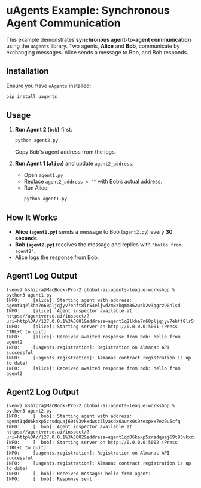 # **uAgents Example: Synchronous Agent Communication**

This example demonstrates **synchronous agent-to-agent communication** using the `uAgents` library. Two agents, **Alice** and **Bob**, communicate by exchanging messages. Alice sends a message to Bob, and Bob responds.

## **Installation**

Ensure you have `uAgents` installed:

```bash
pip install uagents
```

## **Usage**

1. **Run Agent 2 (`bob`)** first:
   ```bash
   python agent2.py
   ```
   Copy Bob's agent address from the logs.

2. **Run Agent 1 (`alice`)** and update `agent2_address`:
   - Open `agent1.py`
   - Replace `agent2_address = ""` with Bob’s actual address.
   - Run Alice:
     ```bash
     python agent1.py
     ```

## **How It Works**
- **Alice (`agent1.py`)** sends a message to Bob (`agent2.py`) every **30 seconds**.
- **Bob (`agent2.py`)** receives the message and replies with `"hello from agent2"`.
- Alice logs the response from Bob.

## **Agent1 Log Output**
```
(venv) kshipra@MacBook-Pro-2 global-ai-agents-league-workshop % python3 agent1.py 
INFO:     [alice]: Starting agent with address: agent1q2lkha7n60pljqjyv7ehft8lr54eljwd2m8zkqmm362wck2v3qgrz90nlsd
INFO:     [alice]: Agent inspector available at https://agentverse.ai/inspect/?uri=http%3A//127.0.0.1%3A5001&address=agent1q2lkha7n60pljqjyv7ehft8lr54eljwd2m8zkqmm362wck2v3qgrz90nlsd
INFO:     [alice]: Starting server on http://0.0.0.0:5001 (Press CTRL+C to quit)
INFO:     [alice]: Received awaited response from bob: hello from agent2
INFO:     [uagents.registration]: Registration on Almanac API successful
INFO:     [uagents.registration]: Almanac contract registration is up to date!
INFO:     [alice]: Received awaited response from bob: hello from agent2
```


## **Agent2 Log Output**
```
(venv) kshipra@MacBook-Pro-2 global-ai-agents-league-workshop % python3 agent2.py
INFO:     [  bob]: Starting agent with address: agent1qd06kekp5zrsdquaj69t93vkxdwscllyasdx0aunx0s9rexpxx7ez9u5cfq
INFO:     [  bob]: Agent inspector available at https://agentverse.ai/inspect/?uri=http%3A//127.0.0.1%3A5002&address=agent1qd06kekp5zrsdquaj69t93vkxdwscllyasdx0aunx0s9rexpxx7ez9u5cfq
INFO:     [  bob]: Starting server on http://0.0.0.0:5002 (Press CTRL+C to quit)
INFO:     [uagents.registration]: Registration on Almanac API successful
INFO:     [uagents.registration]: Almanac contract registration is up to date!
INFO:     [  bob]: Received message: hello from agent1
INFO:     [  bob]: Response sent
```

